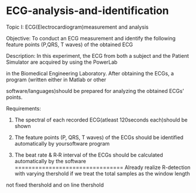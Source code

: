 ECG-analysis-and-identification
===============================
Topic I: ECG(Electrocardiogram)measurement and analysis

Objective: To conduct an ECG measurement and identify the following feature points (P,QRS, T waves) of the obtained ECG

Description: In this experiment, the ECG from both a subject and the Patient Simulator are acquired by using the PowerLab

in the Biomedical Engineering Laboratory. After obtaining the ECGs, a program (written either in Matlab or other

software/languages)should be prepared for analyzing the obtained ECGs’ points.

Requirements:

1. The spectral of each recorded ECG(atleast 120seconds each)should be shown

2. The feature points (P, QRS, T waves) of the ECGs should be identified automatically by yoursoftware program

3. The beat rate & R‐R interval of the ECGs should be calculated automatically by the software
================================
Already realize R-detection with varying thershold if we treat the total samples as the window length

not fixed thershold and on line thershold
